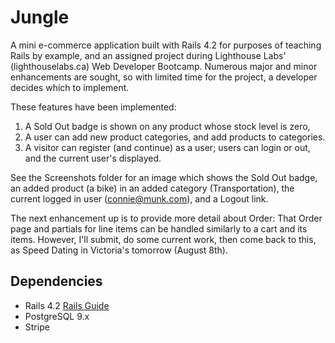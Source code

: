 # Jungle

A mini e-commerce application built with Rails 4.2 for purposes of teaching Rails by example, and an assigned project during Lighthouse Labs' (lighthouselabs.ca) Web Developer Bootcamp. Numerous major and minor enhancements are sought, so with limited time for the project, a developer decides which to implement.

These features have been implemented:
1)  A Sold Out badge is shown on any product whose stock level is zero,
2)  A user can add new product categories, and add products to categories.
3)  A visitor can register (and continue) as a user; users can login or out, and the current user's displayed.


See the Screenshots folder for an image which shows the Sold Out badge, an added product (a bike) in an added category (Transportation), the current logged in user (connie@munk.com), and a Logout link.


The next enhancement up is to provide more detail about Order: That Order page and partials for line items can be handled similarly to a cart and its items. However, I'll submit, do some current work, then come back to this, as Speed Dating in Victoria's tomorrow (August 8th).


## Dependencies

* Rails 4.2 [Rails Guide](http://guides.rubyonrails.org/v4.2/)
* PostgreSQL 9.x
* Stripe
